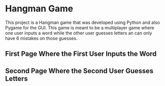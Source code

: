 # Hangman Game

This project is a Hangman game that was developed using Python and also Pygame for the GUI. 
This game is meant to be a multiplayer game where one user inputs a word while the other user guesses letters an can only have 6 mistakes on those guesses.

## First Page Where the First User Inputs the Word

## Second Page Where the Second User Guesses Letters 


